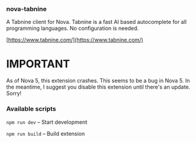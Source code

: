 ### nova-tabnine

A Tabnine client for Nova. Tabnine is a fast AI based autocomplete for all programming languages. No configuration is needed.

[https://www.tabnine.com/](https://www.tabnine.com/)

# IMPORTANT

As of Nova 5, this extension crashes. This seems to be a bug in Nova 5. In the meantime, I suggest you disable this extension until there's an update. Sorry!

### Available scripts

`npm run dev` – Start development

`npm run build` – Build extension
